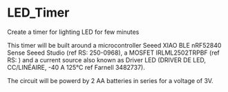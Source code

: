 # LED_Timer
Create a timer for lighting LED for few minutes


This timer will be built around a microcontroller Seeed XIAO BLE nRF52840 Sense Seeed Studio (ref RS: 250-0968), a MOSFET IRLML2502TRPBF (ref RS: ) and a current source also known as Driver LED (DRIVER DE LED, CC/LINÉAIRE, -40 A 125°C ref Farnell 
3482737).

The circuit will be powerd by 2 AA batteries in series for a voltage of 3V.


